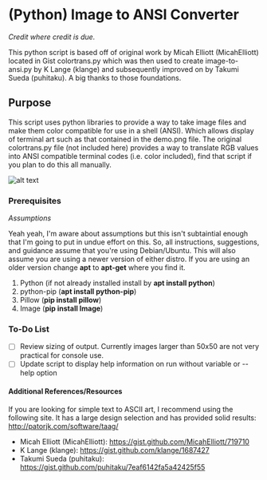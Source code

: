 # (Python) Image to ANSI Converter

*Credit where credit is due.*

This python script is based off of original work by Micah Elliott (MicahElliott) located in Gist colortrans.py which was then used to create image-to-ansi.py by K Lange (klange) and subsequently improved on by Takumi Sueda (puhitaku). A big thanks to those foundations.

## Purpose

This script uses python libraries to provide a way to take image files and make them color compatible for use in a shell (ANSI). Which allows display of terminal art such as that contained in the demo.png file. The original colortrans.py file (not included here) provides a way to translate RGB values into ANSI compatible terminal codes (i.e. color included), find that script if you plan to do this all manually.

![alt text](https://github.com/torrycrass/image-to-ansi/blob/master/demo.png "demo converted cli image")

### Prerequisites
*Assumptions*

Yeah yeah, I'm aware about assumptions but this isn't subtaintial enough that I'm going to put in undue effort on this. So, all instructions, suggestions, and guidance assume that you're using Debian/Ubuntu. This will also assume you are using a newer version of either distro. If you are using an older version change **apt** to **apt-get** where you find it.

1. Python (if not already installed install by **apt install python**)
2. python-pip (**apt install python-pip**)
3. Pillow (**pip install pillow**)
4. Image (**pip install Image**)

### To-Do List

- [ ] Review sizing of output. Currently images larger than 50x50 are not very practical for console use.
- [ ] Update script to display help information on run without variable or --help option

#### Additional References/Resources

If you are looking for simple text to ASCII art, I recommend using the following site. It has a large design selection and has provided solid results: http://patorjk.com/software/taag/

- Micah Elliott (MicahElliott): https://gist.github.com/MicahElliott/719710
- K Lange (klange): https://gist.github.com/klange/1687427
- Takumi Sueda (puhitaku): https://gist.github.com/puhitaku/7eaf6142fa5a42425f55
